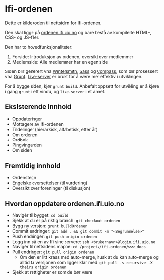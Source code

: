 # Ifi-ordenen

Dette er kildekoden til nettsiden for Ifi-ordenen.

Den skal ligge på [ordenen.ifi.uio.no](http://ordenen.ifi.uio.no) og bare bestå av kompilerte HTML-, CSS- og JS-filer.

Den har to hovedfunksjonaliteter:

1. Forside: Introduksjon av ordenen, oversikt over medlemmer
2. Medlemside: Alle medlemmer har en egen side

Siden blir generert vha [Wintersmith](http://wintersmith.io/), [Sass](http://sass-lang.com/) og [Compass](http://compass-style.org/), som blir prosessert vha [Grunt](http://gruntjs.com/). [Live-server](https://github.com/tapio/live-server) er brukt for å være mer effektiv i utviklingen.

For å bygge siden, kjør `grunt build`. Anbefalt oppsett for utvikling er å kjøre i gang `grunt` i ett vindu, og `live-server` i et annet.

## Eksisterende innhold

* Oppdateringer
* Mottagere av Ifi-ordenen
* Tildelinger (hierarkisk, alfabetisk, etter år)
* Om ordenen
* Ordbok
* Pingvingarden
* Om siden

## Fremtidig innhold

* Ordenstegn
* Engelske oversettelser (til vurdering)
* Oversikt over foreninger (til diskusjon)

## Hvordan oppdatere ordenen.ifi.uio.no

* Navigér til bygget: `cd build`
* Sjekk at du er på riktig branch: `git checkout ordenen`
* Bygg ny versjon: `grunt buildOrdenen`
* Commit endringer: `git add . && git commit -m "<Begrunnelse>"`
* Push endringer: `git push origin ordenen`
* Logg inn på en av Ifi sine servere: `ssh <brukernavn>@login.ifi.uio.no`
* Navigér til nettsidens mappe: `cd /projects/ifi-ordenen/www_docs`
* Pull endringer: `git pull origin ordenen`
  * Om den er litt krass med auto-merge, husk at du kan auto-merge og alltid ta versjonen som ligger klar med: `git pull -s recursive -X theirs origin ordenen`
* Sjekk at rettigheter er som de bør være